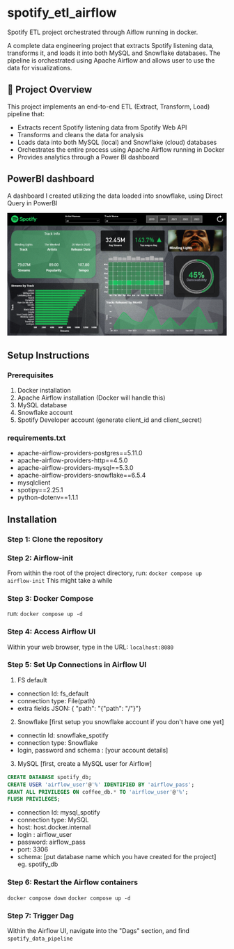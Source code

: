 # spotify_etl_airflow
Spotify ETL project orchestrated through Aiflow running in docker.

A complete data engineering project that extracts Spotify listening data, transforms it, and loads it into both MySQL and Snowflake databases. The pipeline is orchestrated using Apache Airflow and allows user to use the data for visualizations.

## 🚀 Project Overview

This project implements an end-to-end ETL (Extract, Transform, Load) pipeline that:
- Extracts recent Spotify listening data from Spotify Web API
- Transforms and cleans the data for analysis
- Loads data into both MySQL (local) and Snowflake (cloud) databases
- Orchestrates the entire process using Apache Airflow running in Docker
- Provides analytics through a Power BI dashboard

## PowerBI dashboard 
A dashboard I created utilizing the data loaded into snowflake, using Direct Query in PowerBI

<!-- Add your Power BI dashboard screenshot here -->
![Power BI Dashboard](images/spotify_dash.png)

## Setup Instructions
### Prerequisites
1. Docker installation
2. Apache Airflow installation (Docker will handle this)
3. MySQL database
4. Snowflake account
5. Spotify Developer account (generate client_id and client_secret)

### requirements.txt
- apache-airflow-providers-postgres==5.11.0 
- apache-airflow-providers-http==4.5.0
- apache-airflow-providers-mysql==5.3.0
- apache-airflow-providers-snowflake==6.5.4 
- mysqlclient
- spotipy==2.25.1
- python-dotenv==1.1.1

## Installation
### Step 1: Clone the repository
### Step 2: Airflow-init
From within the root of the project directory, run:
```docker compose up airflow-init```
This might take a while

### Step 3: Docker Compose
run:
```docker compose up -d```

### Step 4: Access Airflow UI
Within your web browser, type in the URL:
```localhost:8080```

### Step 5: Set Up Connections in Airflow UI
1. FS default
- connection Id: fs_default
- connection type: File(path)
- extra fields JSON: { "path": "{\"path\": \"/\"}"}

2. Snowflake
[first setup you snowflake account if you don't have one yet]
- connectin Id: snowflake_spotify
- connection type: Snowflake
- login, password and schema : [your account details]

3. MySQL
[first, create a MySQL user for Airflow]

```sql
CREATE DATABASE spotify_db; 
CREATE USER 'airflow_user'@'%' IDENTIFIED BY 'airflow_pass'; 
GRANT ALL PRIVILEGES ON coffee_db.* TO 'airflow_user'@'%'; 
FLUSH PRIVILEGES;
```

- connection Id: mysql_spotify
- connection type: MySQL
- host: host.docker.internal
- login : airflow_user
- password: airflow_pass
- port: 3306
- schema: [put database name which you have created for the project] eg. spotify_db

### Step 6: Restart the Airflow containers
```docker compose down```
```docker compose up -d```

### Step 7: Trigger Dag
Within the Airflow UI, navigate into the "Dags" section, and find 
```spotify_data_pipeline```